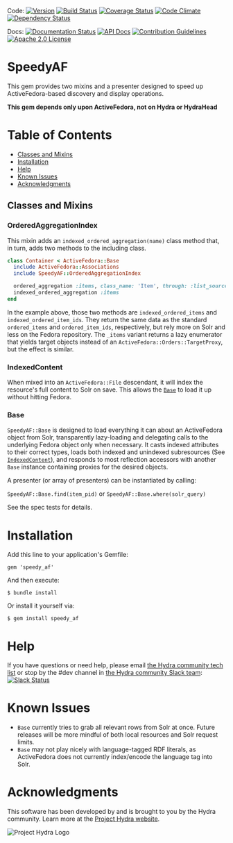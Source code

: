 Code: [![Version](https://badge.fury.io/rb/speedy_af.png)](http://badge.fury.io/rb/speedy_af)
[![Build Status](https://travis-ci.org/projecthydra-labs/speedy_af.png?branch=master)](https://travis-ci.org/projecthydra-labs/speedy_af)
[![Coverage Status](https://coveralls.io/repos/github/projecthydra-labs/speedy_af/badge.svg?branch=master)](https://coveralls.io/github/projecthydra-labs/speedy_af?branch=master)
[![Code Climate](https://codeclimate.com/github/projecthydra-labs/speedy_af/badges/gpa.svg)](https://codeclimate.com/github/projecthydra-labs/speedy_af)
[![Dependency Status](https://gemnasium.com/projecthydra-labs/speedy_af.png)](https://gemnasium.com/projecthydra-labs/speedy_af)

Docs: [![Documentation Status](https://inch-ci.org/github/projecthydra-labs/speedy_af.svg?branch=master)](https://inch-ci.org/github/projecthydra-labs/speedy_af)
[![API Docs](http://img.shields.io/badge/API-docs-blue.svg)](http://rubydoc.info/gems/speedy_af)
[![Contribution Guidelines](http://img.shields.io/badge/CONTRIBUTING-Guidelines-blue.svg)](./CONTRIBUTING.md)
[![Apache 2.0 License](http://img.shields.io/badge/APACHE2-license-blue.svg)](./LICENSE)

# SpeedyAF

This gem provides two mixins and a presenter designed to speed up ActiveFedora-based discovery and
display operations.

**This gem depends only upon ActiveFedora, not on Hydra or HydraHead**

# Table of Contents

  * [Classes and Mixins](#classes-and-mixins)
  * [Installation](#installation)
  * [Help](#help)
  * [Known Issues](#known-issues)
  * [Acknowledgments](#acknowledgments)

## Classes and Mixins

### OrderedAggregationIndex

This mixin adds an `indexed_ordered_aggregation(name)` class method that, in turn, adds two methods
to the including class.

```ruby
class Container < ActiveFedora::Base
  include ActiveFedora::Associations
  include SpeedyAF::OrderedAggregationIndex

  ordered_aggregation :items, class_name: 'Item', through: :list_source
  indexed_ordered_aggregation :items
end
```

In the example above, those two methods are `indexed_ordered_items` and `indexed_ordered_item_ids`. They
return the same data as the standard `ordered_items` and `ordered_item_ids`, respectively, but rely more
on Solr and less on the Fedora repository. The `_items` variant returns a lazy enumerator that yields
target objects instead of an `ActiveFedora::Orders::TargetProxy`, but the effect is similar.

### IndexedContent

When mixed into an `ActiveFedora::File` descendant, it will index the resource's full content to Solr
on save. This allows the [`Base`](#Base) to load it up without hitting Fedora.

### Base

`SpeedyAF::Base` is designed to load everything it can about an ActiveFedora object from Solr,
transparently lazy-loading and delegating calls to the underlying Fedora object only when necessary.
It casts indexed attributes to their correct types, loads both indexed and unindexed subresources
(See [`IndexedContent`](#indexedcontent)), and responds to most reflection accessors with another
`Base` instance containing proxies for the desired objects.

A presenter (or array of presenters) can be instantiated by calling:

`SpeedyAF::Base.find(item_pid)`
or
`SpeedyAF::Base.where(solr_query)`

See the spec tests for details.

# Installation

Add this line to your application's Gemfile:

    gem 'speedy_af'

And then execute:

    $ bundle install

Or install it yourself via:

    $ gem install speedy_af

# Help

If you have questions or need help, please email [the Hydra community tech list](mailto:hydra-tech@googlegroups.com) or stop by the #dev channel in [the Hydra community Slack team](https://wiki.duraspace.org/pages/viewpage.action?pageId=43910187#Getintouch!-Slack): [![Slack Status](http://slack.projecthydra.org/badge.svg)](http://slack.projecthydra.org/)

# Known Issues

* `Base` currently tries to grab all relevant rows from Solr at once. Future releases will
  be more mindful of both local resources and Solr request limits.
* `Base` may not play nicely with language-tagged RDF literals, as ActiveFedora does not
  currently index/encode the language tag into Solr.

# Acknowledgments

This software has been developed by and is brought to you by the Hydra community.  Learn more at the
[Project Hydra website](http://projecthydra.org/).

![Project Hydra Logo](http://sufia.io/assets/images/hydra_logo.png)
